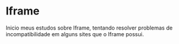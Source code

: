# Iframe

Inicio meus estudos sobre Iframe, tentando resolver problemas de incompatibilidade em alguns sites que o Iframe possui.
